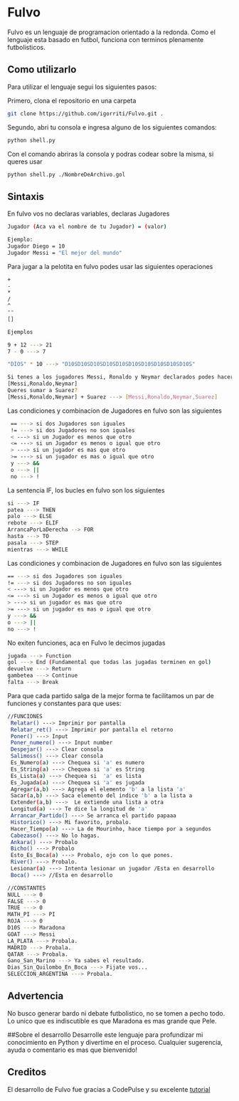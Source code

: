 # Fulvo

Fulvo es un lenguaje de programacion orientado a la redonda. Como el lenguaje esta basado en futbol, funciona con terminos plenamente futbolisticos.

## Como utilizarlo

Para utilizar el lenguaje segui los siguientes pasos:

Primero, clona el repositorio en una carpeta
  ```bash
  git clone https://github.com/igorriti/Fulvo.git .
  ```
Segundo, abri tu consola e ingresa alguno de los siguientes comandos:
  ```bash
  python shell.py
  ```
Con el comando abriras la consola y podras codear sobre la misma, si queres usar
  ```bash
  python shell.py ./NombreDeArchivo.gol
  ```
 
 ## Sintaxis
 
 En fulvo vos no declaras variables, declaras Jugadores
 
  ```bash
 Jugador (Aca va el nombre de tu Jugador) = (valor)

 Ejemplo:
 Jugador Diego = 10
 Jugador Messi = "El mejor del mundo"
  ```
 
Para jugar a la pelotita en fulvo podes usar las siguientes operaciones
 
  ```bash
 +
 -
 *
 /
 ^
 ""
 []

 Ejemplos

 9 + 12 ---> 21
 7 - 0 ---> 7

 "DIOS" * 10 ---> "D10SD10SD10SD10SD10SD10SD10SD10SD10SD10S"

 Si tenes a los jugadores Messi, Ronaldo y Neymar declarados podes hacer una lista de ellos asi
 [Messi,Ronaldo,Neymar]
 Queres sumar a Suarez?
 [Messi,Ronaldo,Neymar] + Suarez ---> [Messi,Ronaldo,Neymar,Suarez]
   ```
 
Las condiciones y combinacion de Jugadores en fulvo son las siguientes
```bash
 == ---> si dos Jugadores son iguales
 != ---> si dos Jugadores no son iguales
 < ---> si un Jugador es menos que otro
 <= ---> si un Jugador es menos o igual que otro
 > ---> si un jugador es mas que otro
 >= ---> si un jugador es mas o igual que otro
 y ---> &&
 o ---> ||
 no ---> !
 ``` 
 
 La sentencia IF, los bucles en fulvo son los siguientes
  ```bash
 si ---> IF
 patea ---> THEN
 palo ---> ELSE
 rebote ---> ELIF
 ArrancaPorLaDerecha --> FOR
 hasta ---> TO
 pasala ---> STEP
 mientras ---> WHILE
   ```
 
Las condiciones y combinacion de Jugadores en fulvo son las siguientes
   ```bash
 == ---> si dos Jugadores son iguales
 != ---> si dos Jugadores no son iguales
 < ---> si un Jugador es menos que otro
 <= ---> si un Jugador es menos o igual que otro
 > ---> si un jugador es mas que otro
 >= ---> si un jugador es mas o igual que otro
 y ---> &&
 o ---> ||
 no ---> !
   ```
 No exiten funciones, aca en Fulvo le decimos jugadas
```bash
jugada ---> Function
gol ---> End (Fundamental que todas las jugadas terminen en gol)
devuelve ---> Return
gambetea ---> Continue
falta ---> Break
```
 
 Para que cada partido salga de la mejor forma te facilitamos un par de funciones y constantes para que uses:
  ```bash
//FUNCIONES
   Relatar() ---> Imprimir por pantalla
   Relatar_ret() ---> Imprimir por pantalla el retorno
   Poner() ---> Input
   Poner_numero() ---> Input number
   Despejar() ---> Clear consola
   Salimoss() ---> Clear consola
   Es_Numero(a) ---> Chequea si 'a' es numero
   Es_String(a) ---> Chequea si 'a' es String
   Es_Lista(a) ---> Chequea si  'a' es lista
   Es_Jugada(a) ---> Chequea si 'a' es jugada
   Agregar(a,b) ---> Agrega el elemento 'b' a la lista 'a'
   Sacar(a,b) ---> Saca elemento del indice 'b' a la lista a
   Extender(a,b) --->  Le extiende una lista a otra
   Longitud(a) ---> Te dice la longitud de 'a'
   Arrancar_Partido() ---> Se arranca el partido papaaa
   Historico() ---> Mi favorito, probalo.
   Hacer_Tiempo(a) ---> La de Mourinho, hace tiempo por a segundos
   Cabezaso() ---> No lo hagas.
   Ankara() ---> Probalo
   Bicho() ---> Probalo
   Esto_Es_Boca(a) ---> Probalo, ojo con lo que pones.
   River() ---> Probalo.
   Lesionar(a) ---> Intenta lesionar un jugador /Esta en desarrollo
   Boca() ---> //Esta en desarrollo

//CONSTANTES
  NULL ---> 0
  FALSE ---> 0
  TRUE ---> 0
  MATH_PI ---> PI
  ROJA ---> 0
  D10S ---> Maradona
  GOAT ---> Messi
  LA_PLATA ---> Probala.
  MADRID ---> Probala.
  QATAR ---> Probala.
  Gano_San_Marino ---> Ya sabes el resultado.
  Dias_Sin_Quilombo_En_Boca ---> Fijate vos...
  SELECCION_ARGENTINA ---> Probala.
  ```
## Advertencia

No busco generar bardo ni debate futbolistico, no se tomen a pecho todo. Lo unico que es indiscutible es que Maradona es mas grande que Pele.

##Sobre el desarrollo
Desarrolle este lenguaje para profundizar mi conocimiento en Python y divertime en el proceso. Cualquier sugerencia, ayuda o comentario es mas que bienvenido!

## Creditos
El desarrollo de Fulvo fue gracias a CodePulse y su excelente [tutorial](https://www.youtube.com/watch?v=Eythq9848Fg&list=PLZQftyCk7_SdoVexSmwy_tBgs7P0b97yD)

